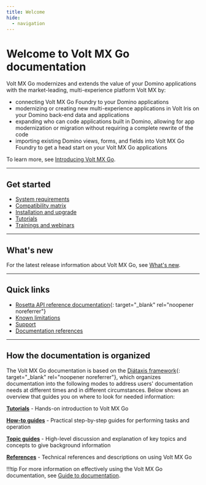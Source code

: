 ```yaml
---
title: Welcome
hide:
  - navigation
---
```


# Welcome to Volt MX Go documentation

Volt MX Go modernizes and extends the value of your Domino applications with the market-leading, multi-experience platform Volt MX by:

- connecting Volt MX Go Foundry to your Domino applications
- modernizing or creating new multi-experience applications in Volt Iris on your Domino back-end data and applications
- expanding who can code applications built in Domino, allowing for app modernization or migration without requiring a complete rewrite of the code
- importing existing Domino views, forms, and fields into Volt MX Go Foundry to	get a head start on your Volt MX Go applications 

To learn more, see [Introducing Volt MX Go](topicguides/introvoltmxgo.md).

---
## Get started

- [System requirements](tutorials/sysreq.md)
- [Compatibility matrix](references/compatibilitymatrix.md)
- [Installation and upgrade](tutorials/installation.md)
- [Tutorials](tutorials/index.md)
- [Trainings and webinars](tutorials/webinar.md)

---
## What's new

For the latest release information about Volt MX Go, see [What's new](references/whatsnew/whatisnew.md).

---

## Quick links

- [Rosetta API reference documentation](javadoc/index.html){: target="_blank" rel="noopener noreferrer"}
- [Known limitations](references/knownlimitation.md)
- [Support](references/index.md#support)
- [Documentation references](references/index.md#documentation-references)

---
## How the documentation is organized

The Volt MX Go documentation is based on the [Diátaxis framework](https://diataxis.fr/){: target="_blank" rel="noopener noreferrer"}, which organizes documentation into the following modes to address users' documentation needs at different times and in different circumstances. Below shows an overview that guides you on where to look for needed information:

**[Tutorials](tutorials/index.md)** - Hands-on introduction to Volt MX Go

**[How-to guides](howto/index.md)** - Practical step-by-step guides for performing tasks and operation

**[Topic guides](topicguides/index.md)** - High-level discussion and explanation of key topics and concepts to give background information

**[References](references/index.md)** - Technical references and descriptions on using Volt MX Go

!!!tip
    For more information on effectively using the Volt MX Go documentation, see [Guide to documentation](references/docguide.md). 

